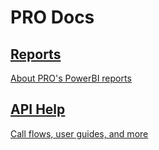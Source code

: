 <style type="text/css">
    .col-md-10 {
        width: 100%;
    }

    .sideaffix {
        display: none;
    }
</style>

<div class="header-container">
    <h1 id="big-header">PRO Docs</h1>
</div>
<div class="button-container">
    <a href="/reports/index.html"><div class="button1"><h2>Reports</h2><p>About PRO's PowerBI reports</p></div></a>
    <a href="/api/help/introduction.html"><div class="button1"><h2>API Help</h2><p>Call flows, user guides, and more</p></div></a>
</div>
